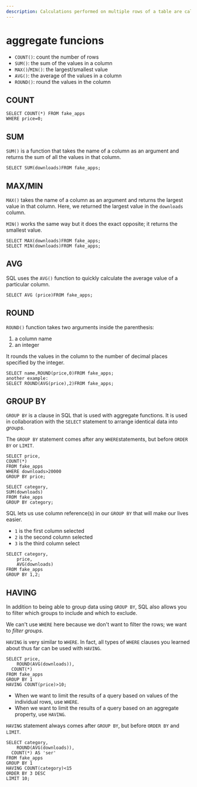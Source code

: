 ```yaml
---
description: Calculations performed on multiple rows of a table are called aggregates.
---
```


# aggregate funcions

* `COUNT()`: count the number of rows
* `SUM()`: the sum of the values in a column
* `MAX()`/`MIN()`: the largest/smallest value
* `AVG()`: the average of the values in a column
* `ROUND()`: round the values in the column

## COUNT

```text
SELECT COUNT(*) FROM fake_apps
WHERE price=0;
```

## SUM

 `SUM()` is a function that takes the name of a column as an argument and returns the sum of all the values in that column.

```text
SELECT SUM(downloads)FROM fake_apps;
```

## MAX/MIN

`MAX()` takes the name of a column as an argument and returns the largest value in that column. Here, we returned the largest value in the `downloads` column.

`MIN()` works the same way but it does the exact opposite; it returns the smallest value.

```text
SELECT MAX(downloads)FROM fake_apps;
SELECT MIN(downloads)FROM fake_apps;
```

## AVG

 SQL uses the `AVG()` function to quickly calculate the average value of a particular column.

```text
SELECT AVG (price)FROM fake_apps;
```

## ROUND

`ROUND()` function takes two arguments inside the parenthesis:

1. a column name
2. an integer

It rounds the values in the column to the number of decimal places specified by the integer.

```text
SELECT name,ROUND(price,0)FROM fake_apps;
another example:
SELECT ROUND(AVG(price),2)FROM fake_apps;
```

## GROUP BY

`GROUP BY` is a clause in SQL that is used with aggregate functions. It is used in collaboration with the `SELECT` statement to arrange identical data into _groups_.

The `GROUP BY` statement comes after any `WHERE`statements, but before `ORDER BY` or `LIMIT`.

```text
SELECT price,
COUNT(*)
FROM fake_apps
WHERE downloads>20000
GROUP BY price;
```

```text
SELECT category,
SUM(downloads)
FROM fake_apps
GROUP BY category;
```

SQL lets us use column reference\(s\) in our `GROUP BY` that will make our lives easier.

* `1` is the first column selected
* `2` is the second column selected
* `3` is the third column select

```text
SELECT category,
	price,
	AVG(downloads)
FROM fake_apps
GROUP BY 1,2;
```

## HAVING

 In addition to being able to group data using `GROUP BY`, SQL also allows you to filter which groups to include and which to exclude.

We can't use `WHERE` here because we don't want to filter the rows; we want to _filter groups_.

`HAVING` is very similar to `WHERE`. In fact, all types of `WHERE` clauses you learned about thus far can be used with `HAVING`.

```text
SELECT price,
	ROUND(AVG(downloads)),
  COUNT(*)
FROM fake_apps
GROUP BY 1
HAVING COUNT(price)>10;
```

* When we want to limit the results of a query based on values of the individual rows, use `WHERE`.
* When we want to limit the results of a query based on an aggregate property, use `HAVING`.

`HAVING` statement always comes after `GROUP BY`, but before `ORDER BY` and `LIMIT`.

```text
SELECT category,
	ROUND(AVG(downloads)),
  COUNT(*) AS 'ser'
FROM fake_apps
GROUP BY 1
HAVING COUNT(category)<15
ORDER BY 3 DESC
LIMIT 10;
```





